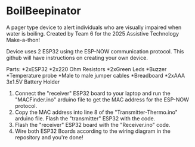 # BoilBeepinator
A pager type device to alert individuals who are visually impaired when water is boiling. Created by Team 6 for the 2025 Assistive Technology Make-a-thon! 

Device uses 2 ESP32 using the ESP-NOW communication protocol. This github will have instructions on creating your own device.

Parts:
*2xESP32
*2x220 Ohm Resistors
*2xGreen Leds
*Buzzer
*Temperature probe
*Male to male jumper cables
*Breadboard
*2xAAA 3x1.5V Battery Holder

1. Connect the "receiver" ESP32 board to your laptop and run the "MACFinder.ino" arduino file to get the MAC address for the ESP-NOW protocol.
2. Copy the MAC address into line 8 of the "Transmitter-Thermo.ino" arduino file. Flash the "transmitter" ESP32 with the code.
3. Flash the "receiver" ESP32 board with the "Receiver.ino" code.
4. Wire both ESP32 Boards according to the wiring diagram in the repository and you're done!

